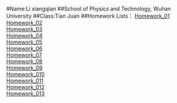 #Name:Li xiangqian
##School of Physics and Technology, Wuhan University
##Class:Tian Juan
##Homework Lists：
[Homework_01](https://github.com/kolir/compuational_physics_N2014301020137/blob/master/Exercise_01)<br>
[Homework_02]()<br>
[Homework_03]()<br>
[Homework_04]()<br>
[Homework_05]()<br>
[Homework_06]()<br>
[Homework_07]()<br>
[Homework_08]()<br>
[Homework_09]()<br>
[Homework_010]()<br>
[Homework_011]()<br>
[Homework_012]()<br>
[Homework_013]()<br>
